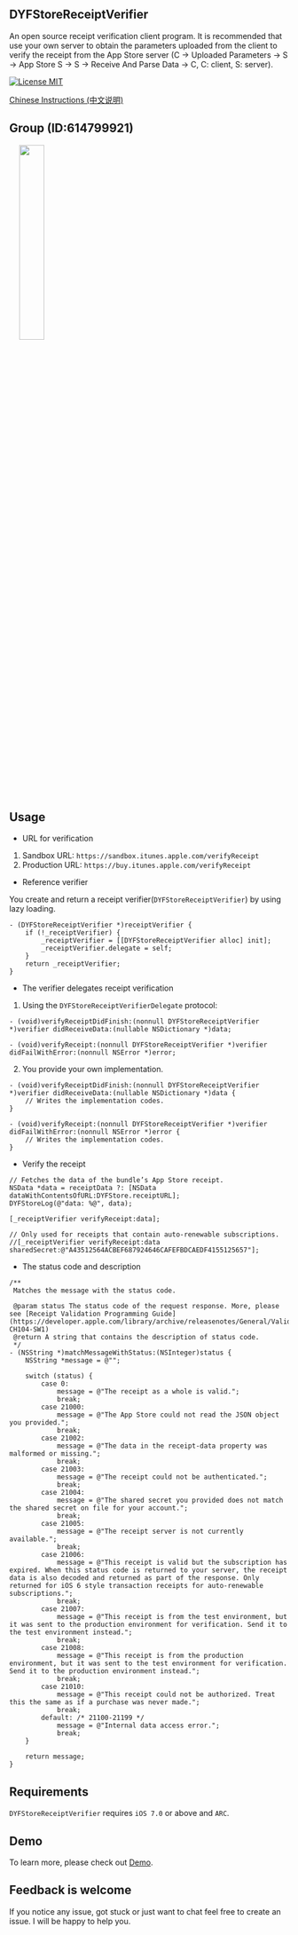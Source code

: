 ## DYFStoreReceiptVerifier

An open source receipt verification client program. It is recommended that use your own server to obtain the parameters uploaded from the client to verify the receipt from the App Store server (C -> Uploaded Parameters -> S -> App Store S -> S -> Receive And Parse Data -> C, C: client, S: server).

[![License MIT](https://img.shields.io/badge/license-MIT-green.svg?style=flat)](LICENSE)&nbsp;

[Chinese Instructions (中文说明)](README-zh.md)


## Group (ID:614799921)

<div align=left>
&emsp; <img src="https://github.com/dgynfi/DYFStoreReceiptVerifier/raw/master/images/g614799921.jpg" width="30%" />
</div>


## Usage

- URL for verification

1. Sandbox URL: `https://sandbox.itunes.apple.com/verifyReceipt` <br />
2. Production URL: `https://buy.itunes.apple.com/verifyReceipt`

- Reference verifier

You create and return a receipt verifier(`DYFStoreReceiptVerifier`) by using lazy loading.

```
- (DYFStoreReceiptVerifier *)receiptVerifier {
    if (!_receiptVerifier) {
        _receiptVerifier = [[DYFStoreReceiptVerifier alloc] init];
        _receiptVerifier.delegate = self;
    }
    return _receiptVerifier;
}
```

- The verifier delegates receipt verification

1. Using the `DYFStoreReceiptVerifierDelegate` protocol:

```
- (void)verifyReceiptDidFinish:(nonnull DYFStoreReceiptVerifier *)verifier didReceiveData:(nullable NSDictionary *)data;

- (void)verifyReceipt:(nonnull DYFStoreReceiptVerifier *)verifier didFailWithError:(nonnull NSError *)error;
```

2. You provide your own implementation.

```
- (void)verifyReceiptDidFinish:(nonnull DYFStoreReceiptVerifier *)verifier didReceiveData:(nullable NSDictionary *)data {
    // Writes the implementation codes.
}

- (void)verifyReceipt:(nonnull DYFStoreReceiptVerifier *)verifier didFailWithError:(nonnull NSError *)error {
    // Writes the implementation codes.
}
```

- Verify the receipt

```
// Fetches the data of the bundle’s App Store receipt. 
NSData *data = receiptData ?: [NSData dataWithContentsOfURL:DYFStore.receiptURL];
DYFStoreLog(@"data: %@", data);

[_receiptVerifier verifyReceipt:data];

// Only used for receipts that contain auto-renewable subscriptions.
//[_receiptVerifier verifyReceipt:data sharedSecret:@"A43512564ACBEF687924646CAFEFBDCAEDF4155125657"];
```

- The status code and description

```
/**
 Matches the message with the status code.
 
 @param status The status code of the request response. More, please see [Receipt Validation Programming Guide](https://developer.apple.com/library/archive/releasenotes/General/ValidateAppStoreReceipt/Chapters/ValidateRemotely.html#//apple_ref/doc/uid/TP40010573-CH104-SW1)
 @return A string that contains the description of status code.
 */
- (NSString *)matchMessageWithStatus:(NSInteger)status {
    NSString *message = @"";
    
    switch (status) {
        case 0:
            message = @"The receipt as a whole is valid.";
            break;
        case 21000:
            message = @"The App Store could not read the JSON object you provided.";
            break;
        case 21002:
            message = @"The data in the receipt-data property was malformed or missing.";
            break;
        case 21003:
            message = @"The receipt could not be authenticated.";
            break;
        case 21004:
            message = @"The shared secret you provided does not match the shared secret on file for your account.";
            break;
        case 21005:
            message = @"The receipt server is not currently available.";
            break;
        case 21006:
            message = @"This receipt is valid but the subscription has expired. When this status code is returned to your server, the receipt data is also decoded and returned as part of the response. Only returned for iOS 6 style transaction receipts for auto-renewable subscriptions.";
            break;
        case 21007:
            message = @"This receipt is from the test environment, but it was sent to the production environment for verification. Send it to the test environment instead.";
            break;
        case 21008:
            message = @"This receipt is from the production environment, but it was sent to the test environment for verification. Send it to the production environment instead.";
            break;
        case 21010:
            message = @"This receipt could not be authorized. Treat this the same as if a purchase was never made.";
            break;
        default: /* 21100-21199 */
            message = @"Internal data access error.";
            break;
    }
    
    return message;
}
```


## Requirements

`DYFStoreReceiptVerifier` requires `iOS 7.0` or above and `ARC`.


## Demo

To learn more, please check out [Demo](https://github.com/dgynfi/DYFStoreKit/blob/master/DYFStoreKitDemo/DYFStoreManager.m).


## Feedback is welcome

If you notice any issue, got stuck or just want to chat feel free to create an issue. I will be happy to help you.
